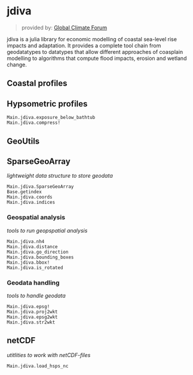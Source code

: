 # jdiva
>provided by: [Global Climate Forum](https://globalclimateforum.org)

jdiva is a julia library for economic modelling of coastal sea-level rise impacts and adaptation. It provides a complete tool chain from geodatatypes to datatypes that allow different approaches of coasplain modelling to
algorithms that compute flood impacts, erosion and wetland change. 

## Coastal profiles

## Hypsometric profiles
```@docs
Main.jdiva.exposure_below_bathtub
Main.jdiva.compress!
```

## GeoUtils

## SparseGeoArray
*lightweight data structure to store geodata*

```@docs
Main.jdiva.SparseGeoArray
Base.getindex
Main.jdiva.coords
Main.jdiva.indices 
```

### Geospatial analysis
*tools to run geopspatial analysis*

```@docs
Main.jdiva.nh4
Main.jdiva.distance
Main.jdiva.go_direction
Main.jdiva.bounding_boxes
Main.jdiva.bbox!
Main.jdiva.is_rotated
```
### Geodata handling
*tools to handle geodata*

```@docs
Main.jdiva.epsg!
Main.jdiva.proj2wkt 
Main.jdiva.epsg2wkt 
Main.jdiva.str2wkt
```

## netCDF
*utitlities to work with netCDF-files*
```@docs
Main.jdiva.load_hsps_nc
```




